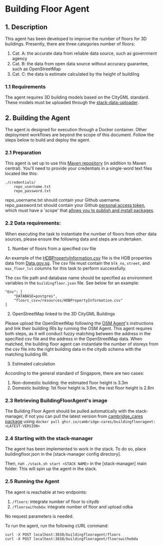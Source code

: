 # Building Floor Agent
## 1. Description
This agent has been developed to improve the number of floors for 3D buildings. Presently, there are three categories number of floors:
1) Cat. A: the accurate data from reliable data source, such as government agency
2) Cat. B: the data from open data source without accuracy guarantee, such as OpenStreetMap
3) Cat. C: the data is estimate calculated by the height of buildilng

### 1.1 Requirements
The agent requires 3D building models based on the CityGML standard. These models must be uploaded through the [stack-data-uploader](https://github.com/cambridge-cares/TheWorldAvatar/tree/main/Deploy/stacks/dynamic/stack-data-uploader#citydb-data).

## 2. Building the Agent
The agent is designed for execution through a Docker container. Other deployment workflows are beyond the scope of this document. Follow the steps below to build and deploy the agent.
### 2.1 Preparation
This agent is set up to use this [Maven repository](https://maven.pkg.github.com/cambridge-cares/TheWorldAvatar/) (in addition to Maven central).
You'll need to provide your credentials in a single-word text files located like this:
```
./credentials/
    repo_username.txt
    repo_password.txt
```

repo_username.txt should contain your Github username. repo_password.txt should contain your Github [personal access token](https://docs.github.com/en/github/authenticating-to-github/creating-a-personal-access-token),
which must have a 'scope' that [allows you to publish and install packages](https://docs.github.com/en/packages/working-with-a-github-packages-registry/working-with-the-apache-maven-registry#authenticating-to-github-packages).

### 2.2 Data requirements:

When executing the task to instantiate the number of floors from other data sources, please ensure the following data and steps are undertaken.

1. Number of floors from a specified csv file

An example of the [HDBPropertyInformation.csv](https://www.dropbox.com/scl/fi/3pgkir5zfcbhq8dliv1kr/HDBPropertyInformation.csv?rlkey=5lmb49cjqgvyrx7rcxtos1l41&dl=0) file is the HDB properties data from [Data.gov.sg](https://beta.data.gov.sg/collections/150/datasets/d_17f5382f26140b1fdae0ba2ef6239d2f/view). The csv file must contain the `blk_no`, `street`, and `max_floor_lvl` columns for this task to perform successfully. 

The csv file path and database name should be specified as environment variables in the `buildingfloor.json` file. See below for an example:
```
"Env": [
    "DATABASE=postgres",
    "floors_csv=/resources/HDBPropertyInformation.csv"
]
```
2. OpenStreetMap linked to the 3D CityGML Buildings

Please upload the OpenStreetMap following the [OSM Agent](https://github.com/cambridge-cares/TheWorldAvatar/tree/main/Agents/OSMAgent)'s instructions and link their building IRIs by running the OSM Agent. This agent requires both steps, as it will conduct fuzzy matching between the address in the specified csv file and the address in the OpenStreetMap data. When matched, the building floor agent can instantiate the number of storeys from the csv file into the right building data in the citydb schema with the matching building IRI.

3. Estimated calculation

According to the general standard of Singapore, there are two cases:
1) Non-domestic building: the estimated floor height is 3.3m
2) Domestic building: 1st floor height is 3.6m, the rest floor height is 2.8m

### 2.3 Retrieving BuildingFloorAgent's image
The Building Floor Agent should be pulled automatically with the stack-manager, if not you can pull the latest version from [cambridge_cares package](https://github.com/orgs/cambridge-cares/packages/container/package/buildingflooragent) using `docker pull ghcr.io/cambridge-cares/buildingflooragent:<LATEST-VERSION>`

### 2.4 Starting with the stack-manager
The agent has been implemented to work in the stack. To do so, place buildingfloor.json in the [stack-manager config directory]. 

Then, run `./stack.sh start <STACK NAME>` in the [stack-manager] main folder. This will spin up the agent in the stack.

### 2.5 Running the Agent
The agent is reachable at two endpoints:
1) `/floors`: integrate number of floor to citydb
2) `/floorswithobda`: integrate number of floor and upload odba

No request parameters is needed.

To run the agent, run the following cURL command:
```
curl -X POST localhost:3838/buildingflooragent/floors
curl -X POST localhost:3838/buildingflooragent/floorswithobda
```

